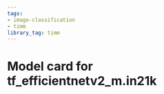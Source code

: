 ```yaml
---
tags:
- image-classification
- timm
library_tag: timm
---
```

# Model card for tf_efficientnetv2_m.in21k